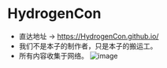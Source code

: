 # HydrogenCon
* 直达地址 -> https://HydrogenCon.github.io/
* 我们不是本子的制作者，只是本子的搬运工。
* 所有内容收集于网络。
![image](hydrogenCon.github.io/books/1/001.png)
